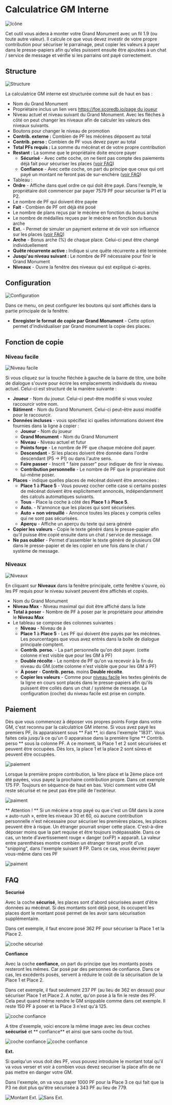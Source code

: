 # Calculatrice GM Interne

![Icône](./.images/icon.png) 

Cet outil vous aidera à monter votre Grand Monument avec un fil 1.9 (ou toute autre valeur). Il calcule ce que vous devez investir de votre propre contribution pour sécuriser le parrainage, peut copier les valeurs à payer dans le presse-papiers afin qu'elles puissent ensuite être ajoutées à un chat / service de message et vérifie si les parrains ont payé correctement.

## Structure

![Structure](./.images/screenshot.png)


La calculatrice GM interne est structurée comme suit de haut en bas :

* Nom du Grand Monument
* Propriétaire inclus un lien vers [https://foe.scoredb.io/page du joueur](https://foe.scoredb.io/Worlds)
* Niveau actuel et niveau suivant du Grand Monument. Avec les flèches à côté on peut changer les niveaux afin de calculer les valeurs des niveaux suivants.
* Boutons pour changer le niveau de promotion
* **Contrib. externe :** Combien de PF les mécènes déposent au total
* **Contrib. perso :** Combien de PF vous devez payer au total
* **Total PFs requis :** La somme du mécènat et de votre propre contribution
* **Restant :** La somme que le propriétaire doite encore payer
   * **Sécurisé** - Avec cette coche, on ne tient pas compte des paiements déjà fait pour sécuriser les places ([voir FAQ](#securisé))
   * **Confiance** - Avec cette coche, on part du principe que ceux qui ont payé un montant ne feront pas de sur-enchère ([voir FAQ](#confiance))
* Tableau :
 * **Ordre** - Affiche dans quel ordre ce qui doit être payé.  Dans l'exmple, le propriétaire doit commencer par payer 7579 PF pour sécuriser la P1 et la P2.
 * Le nombre de PF qui doivent être payée
 * **Fait** - Combien de PF ont déjà été posé
 * Le nombre de plans reçus par le mécène en fonction du bonus arche
 * Le nombre de médailles reçues par le mécène en fonction du bonus arche
 * **Ext.** - Permet de simuler un payment externe et de voir son influence sur les places ([voir FAQ](#ext))
 * **Arche** - Bonus arche (%) de chaque place. Celui-ci peut être changé individuellement
 * **Quête récurrente active :** Indique si une quête récurrente a été terminée
 * **Jusqu'au niveau suivant :** Le nombre de PF nécessaire pour finir le Grand Monument
 * **Niveaux** - Ouvre la fenêtre des niveaux qui est expliqué ci-après.
 
 ## Configuration
 
 ![Configuration](./.images/screenshot03.png)
 
 Dans ce menu, on peut configurer les boutons  qui sont affichés dans la partie principale de la fenêtre.
 * **Enregister le format de copie par Grand Monument** - Cette option permet d'individualiser par Grand monument la copie des places.
 
 ## Fonction de copie
 
 ### <a name="Niveau_facile"></a>Niveau facile
 
 ![Niveau facile](./.images/screenshot04.png)
 
 Si vous cliquez sur la touche fléchée à gauche de la barre de titre, une boîte de dialogue s'ouvre pour écrire les emplacements individuels du niveau actuel. Celui-ci est structuré de la manière suivante : 
 
 * **Joueur** - Nom du joueur. Celui-ci peut-être modifié si vous voulez raccourcir votre nom.
 * **Bâtiment** - Nom du Grand Monument. Celui-ci peut-être aussi modifié pour le raccourcir.
 * **Données incluses** - vous spécifiez ici quelles informations doivent être fournies dans la ligne à copier : 
   * **Joueur** - Nom du joueur
   * **Grand Monument** - Nom du Grand Monument
   * **Niveau** - Niveau actuel et futur
   * **Points forge** - Le nombre de PF que chaque mécène doit payer.
   * **Descendant** - Si les places doivent être donnée dans l'ordre descendant (P5 -> P1) ou dans l'autre sens.
   * **Faire passer** - Inscrit " faire passer" pour indiquer de finir le niveau.
   * **Contribution personnelle** - Le nombre de PF que le propriétaire doit lui-même poser.
 * **Places** - indique quelles places de mécénat doivent être annoncées :
   * **Place 1** à **Place 5** - Vous pouvez cocher cette case si certains postes de mécénat doivent être explicitement annoncés, indépendamment des calculs automatiques suivants. 
   * **Tous** - Place la coche à côté des **Place 1** à **Place 5**.
   * **Auto.** - N'annonce que les places qui sont sécurisées.
   * **Auto + non vérouillé** - Annonce toutes les places y compris celles qui ne sont pas sécurisées.
   * **Aperçu** - Affiche un aperçu du texte qui sera généré
  * **Copier les valeurs** - Copie le texte généré dans le presse-papier afin qu'il puisse être copié ensuite dans un chat / service de message.
  * **Ne pas oublier** - Permet d'assembler le texte généré de plusieurs GM dans le presse-papier et de les copier en une fois dans le chat / système de message.
  
  ### Niveaux
  
  ![Niveaux](./.images/screenshot05.png)
  
  En cliquant sur **Niveaux** dans la fenêtre principale, cette fenêtre s'ouvre, où les PF requis pour le niveau suivant peuvent être affichés et copiés.
  
 * Nom du Grand Monument
 * **Niveau Max** - Niveau maximal qui doit être affiché dans la liste
 * **Total à poser** - Nombre de PF à poser par le propriétaire pour atteindre le **Niveau Max**
 * Le tableau se compose des colonnes suivantes :
   * **Niveau** - Niveau de à
   * **Place 1** à **Place 5** - Les PF qui doivent être payés par les mécènes. Les pourcentages que vous avez entrés dans la boîte de dialogue principale comptent. 
   * **Contrib. perso.** - La part personnelle qu'on doit payer. (cette colonne n'est visible que pour les GM à PF)
   * **Double récolte** - Le nombre de PF qu'on va recevoir à la fin du niveau du GM.(cette colonne n'est visible que pour les GM à PF)
   * **À poser** - **Contrib. perso.** moins **Double récolte**.
   * **Copier les valeurs** - Comme pour [niveau facile](#niveau_facile) les textes générés de la ligne en cours sont placés dans le presse-papiers afin qu'ils puissent être collés dans un chat / système de message. La configuration (coche) du niveau facile est prise en compte. 
   
 ## Paiement
 
 Dès que vous commencez à déposer vos propres points Forge dans votre GM, c'est reconnu par la calculatrice GM interne. Si vous avez payé les premiers PF, ils apparaissent sous ** Fait **, ici dans l'exemple "1831". Vous faites cela jusqu'à ce qu'un 0 apparaisse dans la première ligne ** Contrib. perso ** sous la colonne PF.
 A ce moment, la Place 1 et 2 sont sécurisées et peuvent être occupées.
Dès lors, la place 1 et la place 2 sont sûres et peuvent être occupées. 

![paiement](./.images/screenshot.png)

Lorsque la première  propre contribution, la 1ère place et la 2ème place ont été payées, vous payez la prochaine contribution propre. Dans cet exemple 175 FP. Toujours en séquence de haut en bas. Voici comment votre GM reste sécurisé et ne peut pas être pillé de l'extérieur. 

![paiment](./.images/screenshot01.png)

** Attention ! ** Si un mécène a trop payé ou que c'est un GM dans la zone « auto-rush », entre les niveaux 30 et 60, où aucune contribution personnelle n'est nécessaire pour sécuriser les premières places, les places peuvent être à risque. Un étranger pourrait sniper cette place. C'est-à-dire déposer moins que la part requise et être toujours indépassable. Dans ce cas, un texte d'avertissement rouge « danger (xxFP) » apparaît. La valeur entre parenthèses montre combien un étranger tirerait profit d'un "snipping", dans l'exemple suivant 9 FP. Dans ce cas, vous devriez payer vous-même dans ces PF 

![paiment](./.images/screenshot07.png)

## FAQ

<a name="securisé"></a>**Securisé**

Avec la coche **sécurisé**, les places sont d'abord sécurisées avant d'être données au mécénat. Si des montants sont déjà posé, ils occupent les places dont le montant posé permet de les avoir sans sécurisation supplémentaire.

Dans cet exemple, il faut encore posé 362 PF pour sécuriser la Place 1 et la Place 2.

![coche sécurisé](./.images/screenshot11.png)

<a name="confiance"></a>**Confiance**

Avec la coche **confiance**, on part du principe que les montants posés resteront les mêmes. Car posé par des personnes de confiance. Dans ce cas, les excédents posés, servent à réduire le coût de la sécurisation de la Place 1 et Place 2.

Dans cet exemple, il faut seulement 237 PF (au lieu de 362 en dessus) pour sécuriser Place 1 et Place 2. A noter, qu'on pose à la fin le reste des PF. Cela peut quand même rendre le GM snippable comme dans cet exemple. Il reste 150 PF à poser et la Place 3 n'est qu'à 125.

![coche confiance](./.images/screenshot13.png)

A titre d'exemple, voici encore la même image avec les deux coches **seécurisé** et ** confiance** et ainsi que sans coche du tout.

![coche confiance](./.images/screenshot10.png)  ![coche confiance](./.images/screenshot12.png)


<a name="Ext"></a>**Ext.**

Si quelqu'un vous doit des PF, vous pouvez introduire le montant total qu'il va vous verser et voir à combien vous devez securiser la place afin de ne pas mettre en danger votre GM.

Dans l'exemple, on va vous payer 1000 PF pour la Place 3 ce qui fait que la P3 ne doit plus qu'être sécurisée à 343 PF au lieu de 779.

![Montant Ext.](./.images/screenshot02.png)   ![Sans Ext.](./.images/screenshot.png)